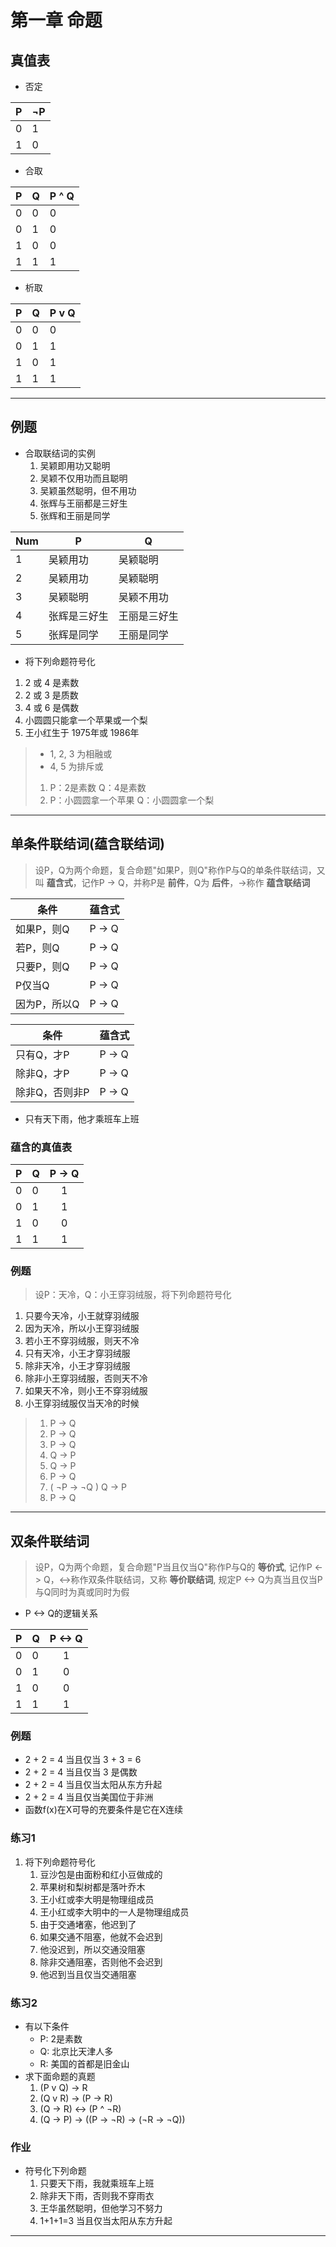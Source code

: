 # 第一章 命题

## 真值表
- 否定

| P | ¬P |
|---|----|
| 0 | 1  |
| 1 | 0  |

- 合取

| P | Q | P ^ Q |
|---|---|-------|
| 0 | 0 | 0     |
| 0 | 1 | 0     |
| 1 | 0 | 0     |
| 1 | 1 | 1     |

- 析取

| P | Q | P v Q |
|---|---|-------|
| 0 | 0 | 0     |
| 0 | 1 | 1     |
| 1 | 0 | 1     |
| 1 | 1 | 1     |

---
## 例题
- 合取联结词的实例
	1. 吴颖即用功又聪明
	2. 吴颖不仅用功而且聪明
	3. 吴颖虽然聪明，但不用功
	4. 张辉与王丽都是三好生
	5. 张辉和王丽是同学

| Num | P            | Q            |
|-----|--------------|--------------|
| 1   | 吴颖用功     | 吴颖聪明     |
| 2   | 吴颖用功     | 吴颖聪明     |
| 3   | 吴颖聪明     | 吴颖不用功   |
| 4   | 张辉是三好生 | 王丽是三好生 |
| 5   | 张辉是同学   | 王丽是同学   |

- 将下列命题符号化
1. 2 或 4 是素数
2. 2 或 3 是质数
3. 4 或 6 是偶数
4. 小圆圆只能拿一个苹果或一个梨
5. 王小红生于 1975年或 1986年

> - 1, 2, 3 为相融或
> - 4, 5 为排斥或
> 1. P：2是素数	Q：4是素数
> 2. P：小圆圆拿一个苹果 Q：小圆圆拿一个梨

---
## 单条件联结词(蕴含联结词)
> 设P，Q为两个命题，复合命题"如果P，则Q"称作P与Q的单条件联结词，又叫 **蕴含式**，记作P -> Q，并称P是 **前件**，Q为 **后件**，->称作 **蕴含联结词**

| 条件         | 蕴含式 |
|--------------|--------|
| 如果P，则Q   | P -> Q |
| 若P，则Q     | P -> Q |
| 只要P，则Q   | P -> Q |
| P仅当Q       | P -> Q |
| 因为P，所以Q | P -> Q |

| 条件           | 蕴含式 |
|----------------|--------|
| 只有Q，才P     | P -> Q |
| 除非Q，才P     | P -> Q |
| 除非Q，否则非P | P -> Q |

- 只有天下雨，他才乘班车上班

### 蕴含的真值表

| P | Q | P -> Q |
|---|---|:------:|
| 0 | 0 |    1   |
| 0 | 1 |    1   |
| 1 | 0 |    0   |
| 1 | 1 |    1   |

### 例题
> 设P：天冷，Q：小王穿羽绒服，将下列命题符号化

1. 只要今天冷，小王就穿羽绒服
2. 因为天冷，所以小王穿羽绒服
3. 若小王不穿羽绒服，则天不冷
4. 只有天冷，小王才穿羽绒服
5. 除非天冷，小王才穿羽绒服
6. 除非小王穿羽绒服，否则天不冷
7. 如果天不冷，则小王不穿羽绒服
8. 小王穿羽绒服仅当天冷的时候

> 1. P -> Q
> 2. P -> Q
> 3. P -> Q
> 4. Q -> P
> 5. Q -> P
> 6. P -> Q
> 7. ( ¬P -> ¬Q )	Q -> P
> 8. P -> Q

---
## 双条件联结词
> 设P，Q为两个命题，复合命题"P当且仅当Q"称作P与Q的 **等价式**, 记作P <-> Q，<->称作双条件联结词，又称 **等价联结词**, 规定P <-> Q为真当且仅当P与Q同时为真或同时为假
- P <-> Q的逻辑关系

| P | Q | P <-> Q |
|---|---|:-------:|
| 0 | 0 |    1    |
| 0 | 1 |    0    |
| 1 | 0 |    0    |
| 1 | 1 |    1    |

### 例题
- 2 + 2 = 4 当且仅当 3 + 3 = 6
- 2 + 2 = 4 当且仅当 3 是偶数
- 2 + 2 = 4 当且仅当太阳从东方升起
- 2 + 2 = 4 当且仅当美国位于非洲
- 函数f(x)在X可导的充要条件是它在X连续

### 练习1
1. 将下列命题符号化
	1. 豆沙包是由面粉和红小豆做成的
	2. 苹果树和梨树都是落叶乔木
	3. 王小红或李大明是物理组成员
	4. 王小红或李大明中的一人是物理组成员
	5. 由于交通堵塞，他迟到了
	6. 如果交通不阻塞，他就不会迟到
	7. 他没迟到，所以交通没阻塞
	8. 除非交通阻塞，否则他不会迟到
	9. 他迟到当且仅当交通阻塞

### 练习2
- 有以下条件
	- P: 2是素数
	- Q: 北京比天津人多
	- R: 美国的首都是旧金山
- 求下面命题的真题
	1. (P v Q) -> R
	2. (Q v R) -> (P -> R)
	3. (Q -> R) <-> (P ^ ¬R)
	4. (Q -> P) -> ((P -> ¬R) -> (¬R -> ¬Q))

### 作业
- 符号化下列命题
	1. 只要天下雨，我就乘班车上班
	2. 除非天下雨，否则我不穿雨衣
	3. 王华虽然聪明，但他学习不努力
	4. 1+1+1=3 当且仅当太阳从东方升起

---

